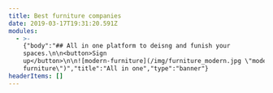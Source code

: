 ```yaml
---
title: Best furniture companies
date: 2019-03-17T19:31:20.591Z
modules:
  - >-
    {"body":"## All in one platform to deisng and funish your
    spaces.\n\n<button>Sign
    up</button>\n\n![modern-furniture](/img/furniture_modern.jpg \"modern
    furniture\")","title":"All in one","type":"banner"}
headerItems: []
---
```



